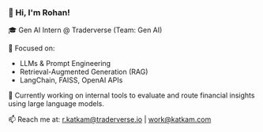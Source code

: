 ### 👋 Hi, I'm Rohan!

🎓 Gen AI Intern @ Traderverse (Team: Gen AI)

🚀 Focused on:
- LLMs & Prompt Engineering
- Retrieval-Augmented Generation (RAG)
- LangChain, FAISS, OpenAI APIs

🧠 Currently working on internal tools to evaluate and route financial insights using large language models.

📫 Reach me at: [r.katkam@traderverse.io](mailto:r.katkam@traderverse.io) | [work@katkam.com](mailto:work@katkam.com)
